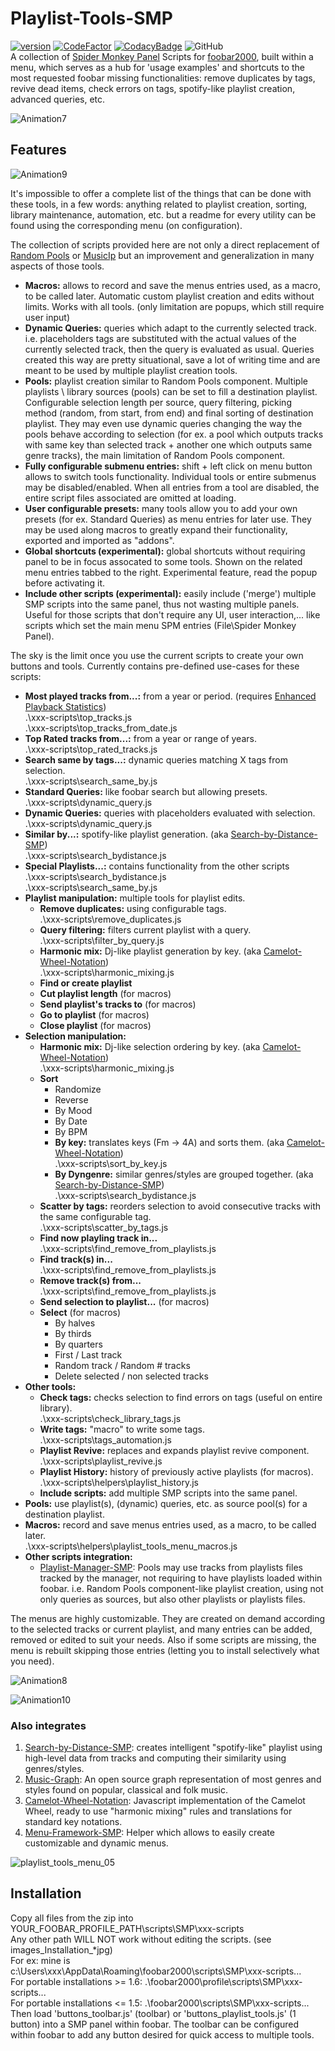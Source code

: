# Playlist-Tools-SMP
[![version][version_badge]][changelog]
[![CodeFactor][codefactor_badge]](https://www.codefactor.io/repository/github/regorxxx/Playlist-Tools-SMP/overview/main)
[![CodacyBadge][codacy_badge]](https://www.codacy.com/gh/regorxxx/Playlist-Tools-SMP/dashboard?utm_source=github.com&amp;utm_medium=referral&amp;utm_content=regorxxx/Playlist-Tools-SMP&amp;utm_campaign=Badge_Grade)
![GitHub](https://img.shields.io/github/license/regorxxx/Playlist-Tools-SMP)  
A collection of [Spider Monkey Panel](https://theqwertiest.github.io/foo_spider_monkey_panel) Scripts for [foobar2000](https://www.foobar2000.org), built within a menu, which serves as a hub for 'usage examples' and shortcuts to the most requested foobar missing functionalities: remove duplicates by tags, revive dead items, check errors on tags, spotify-like playlist creation, advanced queries, etc.

![Animation7](https://user-images.githubusercontent.com/83307074/116756221-471e8500-a9fb-11eb-96c9-2c269bf91fef.gif)

## Features

![Animation9](https://user-images.githubusercontent.com/83307074/116756215-44239480-a9fb-11eb-8489-b56a178c70f4.gif)

It's impossible to offer a complete list of the things that can be done with these tools, in a few words: anything related to playlist creation, sorting, library maintenance, automation, etc. but a readme for every utility can be found using the corresponding menu (on configuration). 

The collection of scripts provided here are not only a direct replacement of [Random Pools](https://www.foobar2000.org/components/view/foo_random_pools) or [MusicIp](https://www.spicefly.com/section.php?section=musicip) but an improvement and generalization in many aspects of those tools.

* **Macros:** allows to record and save the menus entries used, as a macro, to be called later. Automatic custom playlist creation and edits without limits. Works with all tools. (only limitation are popups, which still require user input)
* **Dynamic Queries:** queries which adapt to the currently selected track. i.e. placeholders tags are substituted with the actual values of the currently selected track, then the query is evaluated as usual. Queries created this way are pretty situational, save a lot of writing time and are meant to be used by multiple playlist creation tools.
* **Pools:** playlist creation similar to Random Pools component. Multiple playlists \ library sources (pools) can be set to fill a destination playlist. Configurable selection length per source, query filtering, picking method (random, from start, from end) and final sorting of destination playlist. They may even use dynamic queries changing the way the pools behave according to selection (for ex. a pool which outputs tracks with same key than selected track + another one which outputs same genre tracks), the main limitation of Random Pools component.
* **Fully configurable submenu entries:** shift + left click on menu button allows to switch tools functionality. Individual tools or entire submenus may be disabled/enabled. When all entries from a tool are disabled, the entire script files associated are omitted at loading.
* **User configurable presets:** many tools allow you to add your own presets (for ex. Standard Queries) as menu entries for later use. They may be used along macros to greatly expand their functionality, exported and imported as "addons".
* **Global shortcuts (experimental):** global shortcuts without requiring panel to be in focus assocated to some tools. Shown on the related menu entries tabbed to the right. Experimental feature, read the popup before activating it.
* **Include other scripts (experimental):** easily include ('merge') multiple SMP scripts into the same panel, thus not wasting multiple panels. Useful for those scripts that don't require any UI, user interaction,... like scripts which set the main menu SPM entries (File\\Spider Monkey Panel).

The sky is the limit once you use the current scripts to create your own buttons and tools. Currently contains pre-defined use-cases for these scripts:
* **Most played tracks from...:** from a year or period. (requires [Enhanced Playback Statistics](https://www.foobar2000.org/components/view/foo_enhanced_playcount))  
	.\xxx-scripts\top_tracks.js  
	.\xxx-scripts\top_tracks_from_date.js  
* **Top Rated tracks from...:** from a year or range of years.  
	.\xxx-scripts\top_rated_tracks.js  
* **Search same by tags...:** dynamic queries matching X tags from selection.  
	.\xxx-scripts\search_same_by.js
* **Standard Queries:** like foobar search but allowing presets.  
	.\xxx-scripts\dynamic_query.js
* **Dynamic Queries:** queries with placeholders evaluated with selection.  
	.\xxx-scripts\dynamic_query.js
* **Similar by...:** spotify-like playlist generation. (aka [Search-by-Distance-SMP](https://github.com/regorxxx/Search-by-Distance-SMP))  
	.\xxx-scripts\search_bydistance.js
* **Special Playlists...:** contains functionality from the other scripts  
	.\xxx-scripts\search_bydistance.js  
	.\xxx-scripts\search_same_by.js  
* **Playlist manipulation:** multiple tools for playlist edits.  
	* **Remove duplicates:** using configurable tags.  
		.\xxx-scripts\remove_duplicates.js
	* **Query filtering:** filters current playlist with a query.  
		.\xxx-scripts\filter_by_query.js
	* **Harmonic mix:** Dj-like playlist generation by key. (aka [Camelot-Wheel-Notation](https://github.com/regorxxx/Camelot-Wheel-Notation))  
		.\xxx-scripts\harmonic_mixing.js
	* **Find or create playlist**
	* **Cut playlist length** (for macros) 
	* **Send playlist's tracks to** (for macros) 
	* **Go to playlist** (for macros) 
	* **Close playlist** (for macros) 
* **Selection manipulation:**  
	* **Harmonic mix:** Dj-like selection ordering by key. (aka [Camelot-Wheel-Notation](https://github.com/regorxxx/Camelot-Wheel-Notation))  
		.\xxx-scripts\harmonic_mixing.js
	* **Sort**  
		* Randomize  
		* Reverse  
		* By Mood  
		* By Date  
		* By BPM  
		* **By key:** translates keys (Fm  -> 4A) and sorts them. (aka [Camelot-Wheel-Notation](https://github.com/regorxxx/Camelot-Wheel-Notation))  
			.\xxx-scripts\sort_by_key.js
		* **By Dyngenre:** similar genres/styles are grouped together. (aka [Search-by-Distance-SMP](https://github.com/regorxxx/Search-by-Distance-SMP))  
			.\xxx-scripts\search_bydistance.js
	* **Scatter by tags:** reorders selection to avoid consecutive tracks with the same configurable tag.  
		.\xxx-scripts\scatter_by_tags.js
	* **Find now playling track in...**  
		.\xxx-scripts\find_remove_from_playlists.js
	* **Find track(s) in...**  
		.\xxx-scripts\find_remove_from_playlists.js
	* **Remove track(s) from...**  
		.\xxx-scripts\find_remove_from_playlists.js
	* **Send selection to playlist...** (for macros)  
	* **Select** (for macros)  
		* By halves
		* By thirds
		* By quarters
		* First / Last track
		* Random track / Random # tracks
		* Delete selected / non selected tracks
* **Other tools:**  
	* **Check tags:** checks selection to find errors on tags (useful on entire library).  
		.\xxx-scripts\check_library_tags.js
	* **Write tags:** "macro" to write some tags.  
		.\xxx-scripts\tags_automation.js
	* **Playlist Revive:** replaces and expands playlist revive component.  
		.\xxx-scripts\playlist_revive.js
	* **Playlist History:** history of previously active playlists (for macros).  
		.\xxx-scripts\helpers\playlist_history.js
	* **Include scripts:** add multiple SMP scripts into the same panel.  
* **Pools:** use playlist(s), (dynamic) queries, etc. as source pool(s) for a destination playlist.  
* **Macros:** record and save menus entries used, as a macro, to be called later.  
	.\xxx-scripts\helpers\playlist_tools_menu_macros.js
* **Other scripts integration:**
	* [Playlist-Manager-SMP](https://github.com/regorxxx/Playlist-Manager-SMP): Pools may use tracks from playlists files tracked by the manager, not requiring to have playlists loaded within foobar. i.e. Random Pools component-like playlist creation, using not only queries as sources, but also other playlists or playlists files.

The menus are highly customizable. They are created on demand according to the selected tracks or current playlist, and many entries can be added, removed or edited to suit your needs. Also if some scripts are missing, the menu is rebuilt skipping those entries (letting you to install selectively what you need).

![Animation8](https://user-images.githubusercontent.com/83307074/116756213-4259d100-a9fb-11eb-9452-657389977f69.gif)

![Animation10](https://user-images.githubusercontent.com/83307074/116756219-4685ee80-a9fb-11eb-80be-413f0e691dd4.gif)

### Also integrates
 1. [Search-by-Distance-SMP](https://github.com/regorxxx/Search-by-Distance-SMP): creates intelligent "spotify-like" playlist using high-level data from tracks and computing their similarity using genres/styles.
 2. [Music-Graph](https://github.com/regorxxx/Music-Graph): An open source graph representation of most genres and styles found on popular, classical and folk music.
 3. [Camelot-Wheel-Notation](https://github.com/regorxxx/Camelot-Wheel-Notation): Javascript implementation of the Camelot Wheel, ready to use "harmonic mixing" rules and translations for standard key notations.
 4. [Menu-Framework-SMP](https://github.com/regorxxx/Menu-Framework-SMP): Helper which allows to easily create customizable and dynamic menus.

![playlist_tools_menu_05](https://user-images.githubusercontent.com/83307074/116759000-cebac280-aa00-11eb-8a81-9a450e13205a.gif)

## Installation
Copy all files from the zip into YOUR_FOOBAR_PROFILE_PATH\scripts\SMP\xxx-scripts  
Any other path WILL NOT work without editing the scripts. (see images\_Installation_*jpg)  
For ex: mine is c:\Users\xxx\AppData\Roaming\foobar2000\scripts\SMP\xxx-scripts\...  
For portable installations >= 1.6: .\foobar2000\profile\scripts\SMP\xxx-scripts\...  
For portable installations <= 1.5: .\foobar2000\scripts\SMP\xxx-scripts\...  
Then load 'buttons_toolbar.js' (toolbar) or 'buttons_playlist_tools.js' (1 button) into a SMP panel within foobar. The toolbar can be configured within foobar to add any button desired for quick access to multiple tools.

[changelog]: CHANGELOG.md
[version_badge]: https://img.shields.io/github/release/regorxxx/Playlist-Tools-SMP.svg
[codacy_badge]: https://api.codacy.com/project/badge/Grade/e04be28637dd40d99fae7bd92f740677
[codefactor_badge]: https://www.codefactor.io/repository/github/regorxxx/Playlist-Tools-SMP/badge/main
